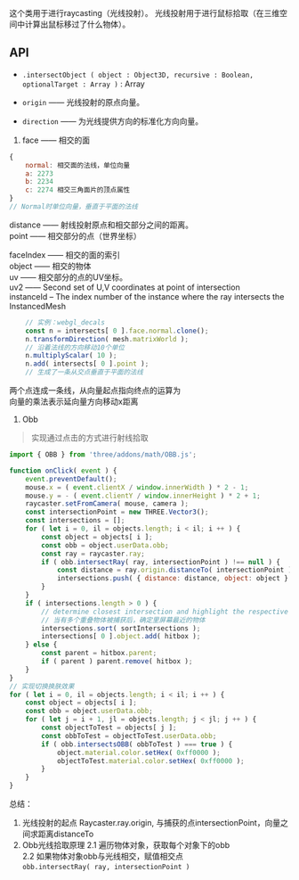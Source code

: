 这个类用于进行raycasting（光线投射）。 光线投射用于进行鼠标拾取（在三维空间中计算出鼠标移过了什么物体）。

## API
- `.intersectObject ( object : Object3D, recursive : Boolean, optionalTarget : Array )` : Array

- `origin` —— 光线投射的原点向量。
- `direction` —— 为光线提供方向的标准化方向向量。

1. face —— 相交的面  
```js
{
    normal: 相交面的法线，单位向量
    a: 2273
    b: 2234
    c: 2274 相交三角面片的顶点属性
}
// Normal时单位向量，垂直于平面的法线
```

distance —— 射线投射原点和相交部分之间的距离。  
point —— 相交部分的点（世界坐标）  

faceIndex —— 相交的面的索引  
object —— 相交的物体  
uv —— 相交部分的点的UV坐标。  
uv2 —— Second set of U,V coordinates at point of intersection  
instanceId – The index number of the instance where the ray intersects the InstancedMesh   

```js
    // 实例：webgl_decals
	const n = intersects[ 0 ].face.normal.clone();
    n.transformDirection( mesh.matrixWorld );
    // 沿着法线的方向移动10个单位
    n.multiplyScalar( 10 );
    n.add( intersects[ 0 ].point );
    // 生成了一条从交点垂直于平面的法线
```
两个点连成一条线，从向量起点指向终点的运算为  
向量的乘法表示延向量方向移动x距离

1. Obb
> 实现通过点击的方式进行射线拾取
```js
import { OBB } from 'three/addons/math/OBB.js';

function onClick( event ) {
    event.preventDefault();
    mouse.x = ( event.clientX / window.innerWidth ) * 2 - 1;
    mouse.y = - ( event.clientY / window.innerHeight ) * 2 + 1;
    raycaster.setFromCamera( mouse, camera );
    const intersectionPoint = new THREE.Vector3();
    const intersections = [];
    for ( let i = 0, il = objects.length; i < il; i ++ ) {
        const object = objects[ i ];
        const obb = object.userData.obb;
        const ray = raycaster.ray;
        if ( obb.intersectRay( ray, intersectionPoint ) !== null ) {
            const distance = ray.origin.distanceTo( intersectionPoint );
            intersections.push( { distance: distance, object: object } );
        }
    }
    if ( intersections.length > 0 ) {
        // determine closest intersection and highlight the respective 3D object
        // 当有多个重叠物体被捕获后，确定里屏幕最近的物体
        intersections.sort( sortIntersections );
        intersections[ 0 ].object.add( hitbox );
    } else {
        const parent = hitbox.parent;
        if ( parent ) parent.remove( hitbox );
    }
}
// 实现切换换肤效果
for ( let i = 0, il = objects.length; i < il; i ++ ) {
    const object = objects[ i ];
    const obb = object.userData.obb;
    for ( let j = i + 1, jl = objects.length; j < jl; j ++ ) {
        const objectToTest = objects[ j ];
        const obbToTest = objectToTest.userData.obb;
        if ( obb.intersectsOBB( obbToTest ) === true ) {
            object.material.color.setHex( 0xff0000 );
            objectToTest.material.color.setHex( 0xff0000 );
        }
    }
}
```
总结：
1. 光线投射的起点 Raycaster.ray.origin, 与捕获的点intersectionPoint，向量之间求距离distanceTo
2. Obb光线拾取原理
 2.1 遍历物体对象，获取每个对象下的obb  
 2.2 如果物体对象obb与光线相交，赋值相交点  
 `obb.intersectRay( ray, intersectionPoint )`
